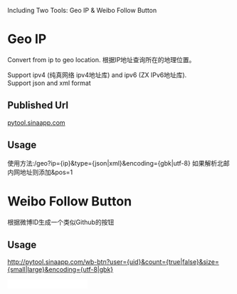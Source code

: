 Including Two Tools: Geo IP & Weibo Follow Button

Geo IP
=====

Convert from ip to geo location. 根据IP地址查询所在的地理位置。<br>

Support ipv4 (纯真网络 ipv4地址库) and ipv6 (ZX IPv6地址库).<br>
Support json and xml format


Published Url
---
<a href="http://pytool.sinaapp.com/">pytool.sinaapp.com</a>

Usage
---
使用方法:/geo?ip={ip}&type={json|xml}&encoding={gbk|utf-8}
如果解析北邮内网地址则添加&pos=1

Weibo Follow Button
======

根据微博ID生成一个类似Github的按钮

Usage
---
http://pytool.sinaapp.com/wb-btn?user={uid}&count={true|false}&size={small|large}&encoding={utf-8|gbk}
<iframe class="github-btn" style="overflow: hidden;border: 0;" scrolling="no" src="/wb-btn?user=2180280355&count=true&size=small&encoding=utf-8" width="180" height="20" title="Follow on Weibo"></iframe>
